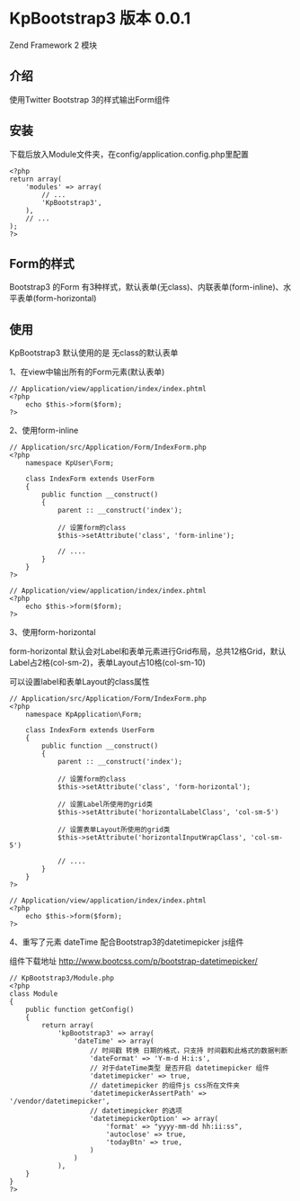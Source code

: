 KpBootstrap3 版本 0.0.1
============
Zend Framework 2 模块

介绍
------

使用Twitter Bootstrap 3的样式输出Form组件

安装
------

下载后放入Module文件夹，在config/application.config.php里配置

    <?php
    return array(
        'modules' => array(
            // ...
            'KpBootstrap3',
        ),
        // ...
    );
    ?>

Form的样式
-----------
Bootstrap3 的Form 有3种样式，默认表单(无class)、内联表单(form-inline)、水平表单(form-horizontal)

使用
-----------
KpBootstrap3 默认使用的是 无class的默认表单

1、在view中输出所有的Form元素(默认表单)

    // Application/view/application/index/index.phtml
    <?php
        echo $this->form($form);
    ?>

2、使用form-inline
    
    // Application/src/Application/Form/IndexForm.php
    <?php
        namespace KpUser\Form;
    
        class IndexForm extends UserForm
        {
            public function __construct()
            {
                parent :: __construct('index');
                
                // 设置form的class
                $this->setAttribute('class', 'form-inline');
                
                // ....
            }
        }
    ?>
    
    // Application/view/application/index/index.phtml
    <?php
        echo $this->form($form);
    ?>


3、使用form-horizontal

form-horizontal 默认会对Label和表单元素进行Grid布局，总共12格Grid，默认Label占2格(col-sm-2)，表单Layout占10格(col-sm-10)

可以设置label和表单Layout的class属性

    // Application/src/Application/Form/IndexForm.php
    <?php
        namespace KpApplication\Form;
    
        class IndexForm extends UserForm
        {
            public function __construct()
            {
                parent :: __construct('index');
                
                // 设置form的class
                $this->setAttribute('class', 'form-horizontal');
                
                // 设置Label所使用的grid类
                $this->setAttribute('horizontalLabelClass', 'col-sm-5')
                
                // 设置表单Layout所使用的grid类
                $this->setAttribute('horizontalInputWrapClass', 'col-sm-5')
                
                // ....
            }
        }
    ?>
    
    // Application/view/application/index/index.phtml
    <?php
        echo $this->form($form);
    ?>

4、重写了元素 dateTime 配合Bootstrap3的datetimepicker js组件

组件下载地址 http://www.bootcss.com/p/bootstrap-datetimepicker/

    // KpBootstrap3/Module.php
    <?php
    class Module
    {
        public function getConfig()
        {
            return array(
                'kpBootstrap3' => array(
                    'dateTime' => array(
                        // 时间戳 转换 日期的格式，只支持 时间戳和此格式的数据判断
                        'dateFormat' => 'Y-m-d H:i:s',
                        // 对于dateTime类型 是否开启 datetimepicker 组件
                        'datetimepicker' => true,
                        // datetimepicker 的组件js css所在文件夹
                        'datetimepickerAssertPath' => '/vendor/datetimepicker',
                        // datetimepicker 的选项
                        'datetimepickerOption' => array(
                            'format' => "yyyy-mm-dd hh:ii:ss",
                            'autoclose' => true,
                            'todayBtn' => true,
                        )
                    )
                ),
        }
    }
    ?>
